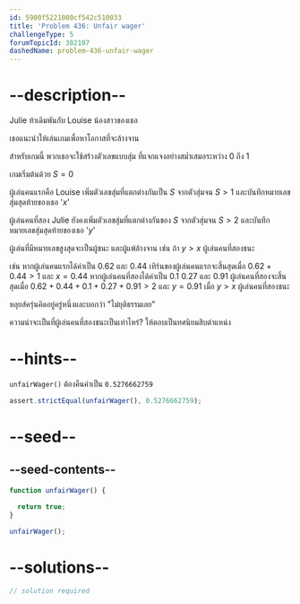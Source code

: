 ```yaml
---
id: 5900f5221000cf542c510033
title: 'Problem 436: Unfair wager'
challengeType: 5
forumTopicId: 302107
dashedName: problem-436-unfair-wager
---
```


# --description--

Julie ท้าเดิมพันกับ Louise น้องสาวของเธอ

เธอแนะนำให้เล่นเกมเพื่อหาโอกาสที่จะล้างจาน

สำหรับเกมนี้ พวกเธอจะใช้สร้างตัวเลขแบบสุ่ม ที่แจกแจงอย่างสม่ำเสมอระหว่าง 0 ถึง 1

เกมเริ่มต้นด้วย $S = 0$

ผู้เล่นคนแรกคือ Louise เพิ่มตัวเลขสุ่มที่แตกต่างกันเป็น $S$ จากตัวสุ่มจน $S > 1$ และบันทึกหมายเลขสุ่มสุดท้ายของเธอ '$x$'

ผู้เล่นคนที่สอง Julie ยังคงเพิ่มตัวเลขสุ่มที่แตกต่างกันของ $S$ จากตัวสุ่มจน $S > 2$ และบันทึกหมายเลขสุ่มสุดท้ายของเธอ '$y$'

ผู้เล่นที่มีหมายเลขสูงสุดจะเป็นผู้ชนะ และผู้แพ้ล้างจาน เช่น ถ้า $y > x$ ผู้เล่นคนที่สองชนะ

เช่น หากผู้เล่นคนแรกได้ค่าเป็น 0.62 และ 0.44 เทิร์นของผู้เล่นคนแรกจะสิ้นสุดเมื่อ $0.62 + 0.44 > 1$ และ $x = 0.44$ หากผู้เล่นคนที่สองได้ค่าเป็น 0.1 0.27 และ 0.91 ผู้เล่นคนที่สองจะสิ้นสุดเมื่อ $0.62 + 0.44 + 0.1 + 0.27 + 0.91 > 2$ และ $y = 0.91$ เมื่อ $y > x$ ผู้เล่นคนที่สองชนะ

หลุยส์ครุ่นคิดอยู่ครู่หนึ่งและบอกว่า "ไม่ยุติธรรมเลย"

ความน่าจะเป็นที่ผู้เล่นคนที่สองชนะเป็นเท่าไหร่? ให้ตอบเป็นทศนิยมสิบตำแหน่ง

# --hints--

`unfairWager()` ต้องคืนค่าเป็น `0.5276662759`

```js
assert.strictEqual(unfairWager(), 0.5276662759);
```

# --seed--

## --seed-contents--

```js
function unfairWager() {

  return true;
}

unfairWager();
```

# --solutions--

```js
// solution required
```
